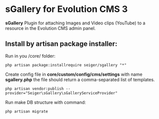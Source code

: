 # sGallery for Evolution CMS 3

**sGallery** Plugin for attaching Images and Video clips (YouTube) to a resource in the Evolution CMS admin panel.

## Install by artisan package installer:

Run in you /core/ folder:

``php artisan package:installrequire seiger/sgallery "*"``

Create config file in **core/custom/config/cms/settings** with 
name **sgallery.php** the file should return a 
comma-separated list of templates.

``php artisan vendor:publish --provider="Seiger\sGallery\sGalleryServiceProvider"``

Run make DB structure with command:

``php artisan migrate``
